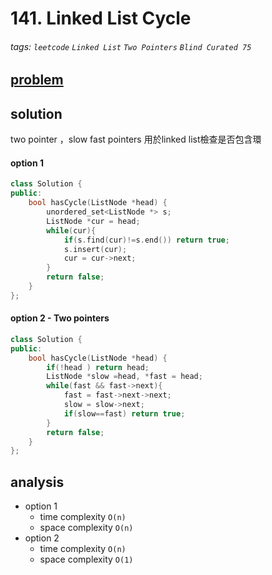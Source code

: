 # 141. Linked List Cycle


###### tags: `leetcode` `Linked List` `Two Pointers` `Blind Curated 75`

## [problem](https://leetcode.com/problems/linked-list-cycle/)

## solution
two pointer ，slow fast pointers 用於linked list檢查是否包含環

#### option 1
```c++
class Solution {
public:
    bool hasCycle(ListNode *head) {
        unordered_set<ListNode *> s;
        ListNode *cur = head;
        while(cur){
            if(s.find(cur)!=s.end()) return true;
            s.insert(cur);
            cur = cur->next;
        }
        return false;
    }
};
```
#### option 2 - Two pointers
```c++
class Solution {
public:
    bool hasCycle(ListNode *head) {
        if(!head ) return head;
        ListNode *slow =head, *fast = head;
        while(fast && fast->next){
            fast = fast->next->next;
            slow = slow->next;
            if(slow==fast) return true;
        }
        return false;        
    }
};
```
## analysis
- option 1
    - time complexity `O(n)`
    - space complexity `O(n)`
- option 2
    - time complexity `O(n)`
    - space complexity `O(1)`